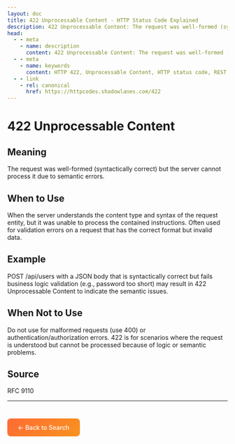 ```yaml
---
layout: doc
title: 422 Unprocessable Content - HTTP Status Code Explained
description: 422 Unprocessable Content: The request was well-formed (syntactically correct) but the server cannot process it due to semantic errors....
head:
  - - meta
    - name: description
      content: 422 Unprocessable Content: The request was well-formed (syntactically correct) but the server cannot process it due to semantic errors....
  - - meta
    - name: keywords
      content: HTTP 422, Unprocessable Content, HTTP status code, REST API, web development
  - - link
    - rel: canonical
      href: https://httpcodes.shadowlanes.com/422
---
```


<script setup>
const structuredData = {
  "@context": "https://schema.org",
  "@type": "TechArticle",
  "headline": "422 Unprocessable Content - HTTP Status Code",
  "description": "The request was well-formed (syntactically correct) but the server cannot process it due to semantic errors.",
  "url": "https://httpcodes.shadowlanes.com/422",
  "keywords": "HTTP 422, Unprocessable Content, HTTP status code",
  "articleBody": "The request was well-formed (syntactically correct) but the server cannot process it due to semantic errors. When the server understands the content type and syntax of the request entity, but it was unable to process the contained instructions. Often used for validation errors on a request that has the correct format but invalid data.",
  "publisher": {
    "@type": "Organization",
    "name": "HTTP Codes Explainer"
  }
}
</script>

<script type="application/ld+json" v-html="JSON.stringify(structuredData)"></script>

# 422 Unprocessable Content

## Meaning

The request was well-formed (syntactically correct) but the server cannot process it due to semantic errors.

## When to Use

When the server understands the content type and syntax of the request entity, but it was unable to process the contained instructions. Often used for validation errors on a request that has the correct format but invalid data.

## Example

POST /api/users with a JSON body that is syntactically correct but fails business logic validation (e.g., password too short) may result in 422 Unprocessable Content to indicate the semantic issues.

## When Not to Use

Do not use for malformed requests (use 400) or authentication/authorization errors. 422 is for scenarios where the request is understood but cannot be processed because of logic or semantic problems.

## Source

RFC 9110

---

<div style="margin-top: 40px;">
  <a href="/" style="display: inline-block; padding: 12px 24px; background: linear-gradient(135deg, #ff6b35, #f7931e); color: white; text-decoration: none; border-radius: 8px; font-weight: 500;">← Back to Search</a>
</div>
